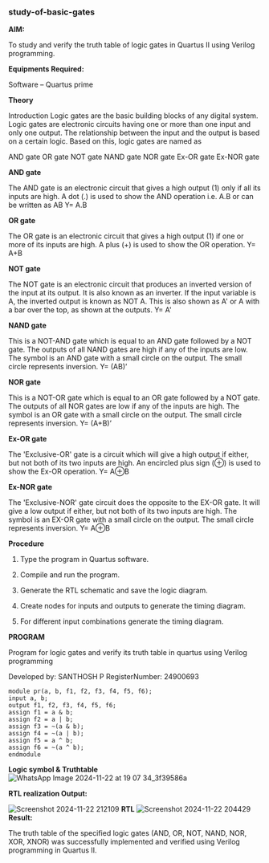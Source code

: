 ### study-of-basic-gates

**AIM:** 

To study and verify the truth table of logic gates in Quartus II using Verilog programming.

**Equipments Required:**

Software – Quartus prime 

**Theory**

Introduction Logic gates are the basic building blocks of any digital system. Logic gates are electronic circuits having one or more than one input and only one output. The relationship between the input and the output is based on a certain logic. Based on this, logic gates are named as

AND gate OR gate NOT gate NAND gate NOR gate Ex-OR gate Ex-NOR gate

**AND gate**

The AND gate is an electronic circuit that gives a high output (1) only if all its inputs are high. A dot (.) is used to show the AND operation i.e. A.B or can be written as AB
Y= A.B

**OR gate** 

The OR gate is an electronic circuit that gives a high output (1) if one or more of its inputs are high. A plus (+) is used to show the OR operation.
Y= A+B

**NOT gate**

The NOT gate is an electronic circuit that produces an inverted version of the input at its output. It is also known as an inverter. If the input variable is A, the inverted output is known as NOT A. This is also shown as A' or A with a bar over the top, as shown at the outputs.
Y= A'

**NAND gate**

This is a NOT-AND gate which is equal to an AND gate followed by a NOT gate. The outputs of all NAND gates are high if any of the inputs are low. The symbol is an AND gate with a small circle on the output. The small circle represents inversion.
Y= (AB)’

**NOR gate**

This is a NOT-OR gate which is equal to an OR gate followed by a NOT gate. The outputs of all NOR gates are low if any of the inputs are high. The symbol is an OR gate with a small circle on the output. The small circle represents inversion.
Y= (A+B)’

**Ex-OR gate**

The 'Exclusive-OR' gate is a circuit which will give a high output if either, but not both of its two inputs are high. An encircled plus sign (⊕) is used to show the Ex-OR operation.
Y= A⊕B

**Ex-NOR gate**

The 'Exclusive-NOR' gate circuit does the opposite to the EX-OR gate. It will give a low output if either, but not both of its two inputs are high. The symbol is an EX-OR gate with a small circle on the output. The small circle represents inversion.
Y= A⊕B

**Procedure** 

1.	Type the program in Quartus software.

2.	Compile and run the program.

3.	Generate the RTL schematic and save the logic diagram.

4.	Create nodes for inputs and outputs to generate the timing diagram.

5.	For different input combinations generate the timing diagram.


**PROGRAM**

Program for logic gates and verify its truth table in quartus using Verilog programming

 Developed by: SANTHOSH P RegisterNumber: 24900693
``` 
module pr(a, b, f1, f2, f3, f4, f5, f6);
input a, b;
output f1, f2, f3, f4, f5, f6;
assign f1 = a & b;
assign f2 = a | b;
assign f3 = ~(a & b);
assign f4 = ~(a | b);
assign f5 = a ^ b;
assign f6 = ~(a ^ b);
endmodule
 ```
**Logic symbol & Truthtable**
![WhatsApp Image 2024-11-22 at 19 07 34_3f39586a](https://github.com/user-attachments/assets/d6d9551e-5811-4ca0-a233-046852afaa27)


**RTL realization Output:** 

![Screenshot 2024-11-22 212109](https://github.com/user-attachments/assets/02d6e6b2-cac6-41da-954b-5a9de27d74b4)
**RTL**
![Screenshot 2024-11-22 204429](https://github.com/user-attachments/assets/2e4265ab-008b-4d65-93c0-25d359e388c0)
**Result:**

The truth table of the specified logic gates (AND, OR, NOT, NAND, NOR, XOR, XNOR)
was successfully implemented and verified using Verilog programming in Quartus II.

